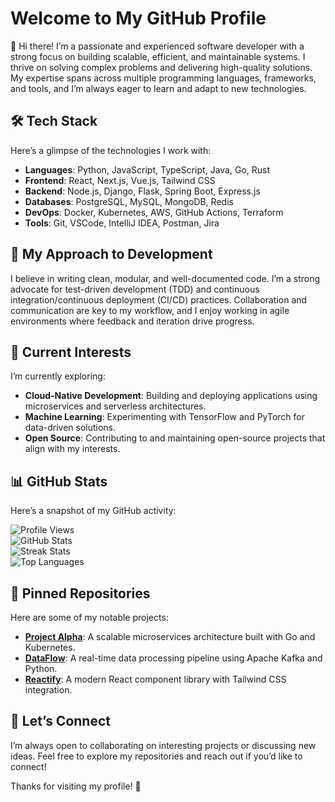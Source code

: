 # Welcome to My GitHub Profile  

👋 Hi there! I’m a passionate and experienced software developer with a strong focus on building scalable, efficient, and maintainable systems. I thrive on solving complex problems and delivering high-quality solutions. My expertise spans across multiple programming languages, frameworks, and tools, and I’m always eager to learn and adapt to new technologies.  

## 🛠️ Tech Stack  
Here’s a glimpse of the technologies I work with:  
- **Languages**: Python, JavaScript, TypeScript, Java, Go, Rust  
- **Frontend**: React, Next.js, Vue.js, Tailwind CSS  
- **Backend**: Node.js, Django, Flask, Spring Boot, Express.js  
- **Databases**: PostgreSQL, MySQL, MongoDB, Redis  
- **DevOps**: Docker, Kubernetes, AWS, GitHub Actions, Terraform  
- **Tools**: Git, VSCode, IntelliJ IDEA, Postman, Jira  

## 🚀 My Approach to Development  
I believe in writing clean, modular, and well-documented code. I’m a strong advocate for test-driven development (TDD) and continuous integration/continuous deployment (CI/CD) practices. Collaboration and communication are key to my workflow, and I enjoy working in agile environments where feedback and iteration drive progress.  

## 🌱 Current Interests  
I’m currently exploring:  
- **Cloud-Native Development**: Building and deploying applications using microservices and serverless architectures.  
- **Machine Learning**: Experimenting with TensorFlow and PyTorch for data-driven solutions.  
- **Open Source**: Contributing to and maintaining open-source projects that align with my interests.  

## 📊 GitHub Stats  
Here’s a snapshot of my GitHub activity:  

![Profile Views](https://komarev.com/ghpvc/?username=hafsteinnbjarnason631&color=blue)  
![GitHub Stats](https://github-readme-stats.vercel.app/api?username=hafsteinnbjarnason631&show_icons=true&theme=radical)  
![Streak Stats](https://github-readme-streak-stats.herokuapp.com/?user=hafsteinnbjarnason631&theme=radical)  
![Top Languages](https://github-readme-stats.vercel.app/api/top-langs/?username=hafsteinnbjarnason631&layout=compact&theme=radical)  

## 📌 Pinned Repositories  
Here are some of my notable projects:  
- **[Project Alpha](https://github.com/hafsteinnbjarnason631/project-alpha)**: A scalable microservices architecture built with Go and Kubernetes.  
- **[DataFlow](https://github.com/hafsteinnbjarnason631/dataflow)**: A real-time data processing pipeline using Apache Kafka and Python.  
- **[Reactify](https://github.com/hafsteinnbjarnason631/reactify)**: A modern React component library with Tailwind CSS integration.  

## 🤝 Let’s Connect  
I’m always open to collaborating on interesting projects or discussing new ideas. Feel free to explore my repositories and reach out if you’d like to connect!  

Thanks for visiting my profile! 🚀
